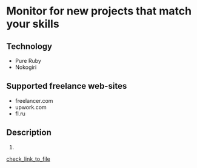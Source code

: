 # Monitor for new projects that match your skills

## Technology
* Pure Ruby
* Nokogiri

## Supported freelance web-sites
* freelancer.com
* upwork.com
* fl.ru

## Description
1. 

[check_link_to_file](projects_notif.rb)
